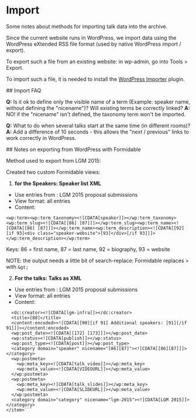 # Import

Some notes about methods for importing talk data into the archive.

Since the current website runs in WordPress, we import data using the  WordPress eXtended RSS file format (used by native WordPress import / export).

To export such a file from an existing website: in wp-admin, go into Tools > Export.

To import such a file, it is needed to install the [WordPress Importer](https://wordpress.org/plugins/wordpress-importer/) plugin.

## Import FAQ

**Q:** Is it ok to define only the visible name of a term (Example: speaker name, without defining the "nicename")? Will existing terms be correctly linked?
**A:** NO! if the "nicename" isn't defined, the taxonomy term won't be imported.

**Q:** What to do when several talks start at the same time (in different rooms)? 
**A:** Add a difference of 10 seconds - this allows the "next / previous" links to work correctly in WordPress.

## Notes on exporting from WordPress with Formidable

Method used to export from LGM 2015:

Created two custom Formidable views:

1) **for the Speakers: Speaker list XML**

- Use entries from : LGM 2015 proposal submissions
- View format: all entries
- Content: 
 
```<wp:term><wp:term_taxonomy><![CDATA[speaker]]></wp:term_taxonomy><wp:term_slug><![CDATA[[86] [87]]]></wp:term_slug><wp:term_name><![CDATA[[86] [87]]]></wp:term_name><wp:term_description><![CDATA[[92][if 93]<div class="speaker-website">[93]</div>[/if 93]]]></wp:term_description></wp:term>```

Keys: 86 = first name, 87 = last name, 92 = biography, 93 = website

NOTE: the output needs a little bit of search-replace: Formidable replaces > with ```&gt;```

2) **For the talks: Talks as XML**

- Use entries from : LGM 2015 proposal submissions
- View format: all entries
- Content: 

```<item>
  <dc:creator><![CDATA[lgm-infra]]></dc:creator>
  <title>[88]</title>
  <content:encoded><![CDATA[[90][if 91] Additional speakers: [91][/if 91]]]></content:encoded>
  <wp:post_date><![CDATA[[172] [173]]]></wp:post_date>
  <wp:status><![CDATA[publish]]></wp:status>
  <wp:post_type><![CDATA[post]]></wp:post_type>
  <category domain="speaker" nicename="[86][87]"><![CDATA[[86][87]]]></category>
  <wp:postmeta>
    <wp:meta_key><![CDATA[talk_video]]></wp:meta_key>
    <wp:meta_value><![CDATA[VIDEOURL]]></wp:meta_value>
  </wp:postmeta>
  <wp:postmeta>
    <wp:meta_key><![CDATA[talk_slides]]></wp:meta_key>
    <wp:meta_value><![CDATA[SLIDEURL]]></wp:meta_value>
  </wp:postmeta>
  <category domain="category" nicename="lgm-2015"><![CDATA[LGM 2015]]></category>
</item>```



